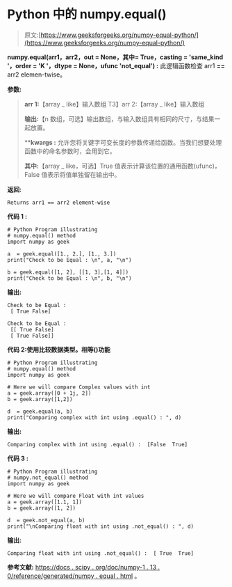 # Python 中的 numpy.equal()

> 原文:[https://www.geeksforgeeks.org/numpy-equal-python/](https://www.geeksforgeeks.org/numpy-equal-python/)

**numpy.equal(arr1，arr2，out = None，其中= True，casting = 'same_kind '，order = 'K '，dtype = None，ufunc 'not_equal') :** 此逻辑函数检查 arr1 **==** arr2 elemen-twise。

**参数:**

> **arr 1:**【array _ like】输入数组
> T3】arr 2:【array _ like】输入数组
> 
> **输出:**【n 数组，可选】输出数组，与输入数组具有相同的尺寸，与结果一起放置。
> 
> ****kwargs :** 允许您将关键字可变长度的参数传递给函数。当我们想要处理函数中的命名参数时，会用到它。
> 
> **其中:**【array _ like，可选】True 值表示计算该位置的通用函数(ufunc)，False 值表示将值单独留在输出中。

**返回:**

```
Returns arr1 == arr2 element-wise

```

**代码 1 :**

```
# Python Program illustrating
# numpy.equal() method
import numpy as geek 

a  = geek.equal([1., 2.], [1., 3.])
print("Check to be Equal : \n", a, "\n")

b = geek.equal([1, 2], [[1, 3],[1, 4]])
print("Check to be Equal : \n", b, "\n")
```

**输出:**

```
Check to be Equal : 
 [ True False] 

Check to be Equal : 
 [[ True False]
 [ True False]] 

```

**代码 2:使用比较数据类型。相等()功能**

```
# Python Program illustrating
# numpy.equal() method
import numpy as geek 

# Here we will compare Complex values with int
a = geek.array([0 + 1j, 2])
b = geek.array([1,2])

d  = geek.equal(a, b)
print("Comparing complex with int using .equal() : ", d)
```

**输出:**

```
Comparing complex with int using .equal() :  [False  True]
```

**代码 3 :**

```
# Python Program illustrating
# numpy.not_equal() method
import numpy as geek 

# Here we will compare Float with int values
a = geek.array([1.1, 1])
b = geek.array([1, 2])

d  = geek.not_equal(a, b)
print("\nComparing float with int using .not_equal() : ", d)
```

**输出:**

```
Comparing float with int using .not_equal() :  [ True  True]
```

**参考文献:**
[https://docs . scipy . org/doc/numpy-1 . 13 . 0/reference/generated/numpy . equal . html](https://docs.scipy.org/doc/numpy-1.13.0/reference/generated/numpy.equal.html)
。